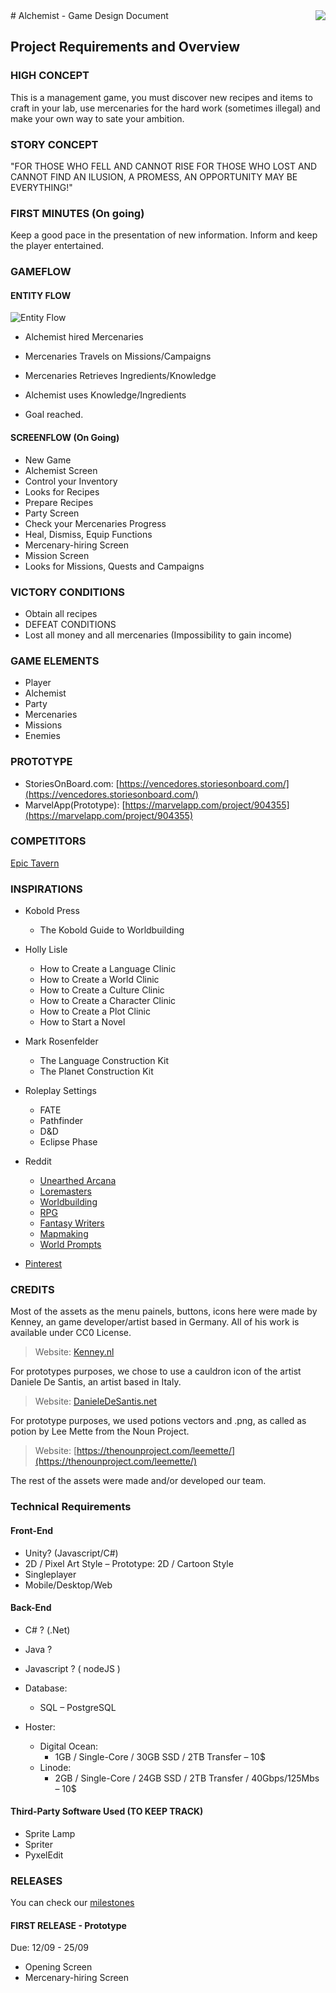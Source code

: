 <img src="http://i.imgur.com/Xx5lX0j.jpg" align=right />
# Alchemist - Game Design Document

## Project Requirements and Overview

### HIGH CONCEPT
This is a management game, you must discover new recipes and items to craft in your lab, use mercenaries for the hard work (sometimes illegal) and make your own way to sate your ambition.

### STORY CONCEPT

"FOR THOSE WHO FELL AND CANNOT RISE
FOR THOSE WHO LOST AND CANNOT FIND
 AN ILUSION,
   A PROMESS,
    AN OPPORTUNITY
MAY BE EVERYTHING!"

### FIRST MINUTES (On going)
Keep a good pace in the presentation of new information.
Inform and keep the player entertained.

### GAMEFLOW

#### ENTITY FLOW

![Entity Flow](http://i.imgur.com/p7SsxkW.png)


* Alchemist hired Mercenaries

* Mercenaries Travels on Missions/Campaigns

* Mercenaries Retrieves Ingredients/Knowledge

* Alchemist uses Knowledge/Ingredients

* Goal reached.

#### SCREENFLOW (On Going)

* New Game
* Alchemist Screen
* Control your Inventory
* Looks for Recipes
* Prepare Recipes
* Party Screen
* Check your Mercenaries Progress
* Heal, Dismiss, Equip Functions
* Mercenary-hiring Screen
* Mission Screen
* Looks for Missions, Quests and Campaigns

### VICTORY CONDITIONS

* Obtain all recipes
* DEFEAT CONDITIONS
* Lost all money and all mercenaries (Impossibility to gain income)

### GAME ELEMENTS
* Player
* Alchemist
* Party
* Mercenaries
* Missions
* Enemies

### PROTOTYPE
* StoriesOnBoard.com:  [https://vencedores.storiesonboard.com/](https://vencedores.storiesonboard.com/)
* MarvelApp(Prototype): [https://marvelapp.com/project/904355](https://marvelapp.com/project/904355)

### COMPETITORS
[Epic Tavern](https://www.epictaverngame.com/home)

### INSPIRATIONS

* Kobold Press
    * The Kobold Guide to Worldbuilding


* Holly Lisle
    * How to Create a Language Clinic
    * How to Create a World Clinic
    * How to Create a Culture Clinic
    * How to Create a Character Clinic
    * How to Create a Plot Clinic
    * How to Start a Novel


* Mark Rosenfelder
    * The Language Construction Kit
    * The Planet Construction Kit


* Roleplay Settings
    * FATE
    * Pathfinder
    * D&D
    * Eclipse Phase


* Reddit
    * [Unearthed Arcana](reddit.com/r/unearthedarcana)
    * [Loremasters](reddit.com/r/loremasters)
    * [Worldbuilding](reddit.com/r/worldbuilding)
    * [RPG](reddit.com/r/rpg)
    * [Fantasy Writers](reddit.com/r/fantasywriters)
    * [Mapmaking](reddit.com/r/mapmaking)
    * [World Prompts](reddit.com/r/worldprompts)


* [Pinterest](www.pinterest.com)

### CREDITS
Most of the assets as the menu painels, buttons, icons here were made by Kenney, an game developer/artist based in Germany. All of his work is available under CC0 License.
> Website: [Kenney.nl](Kenney.nl)

For prototypes purposes, we chose to use a cauldron icon of the artist Daniele De Santis, an artist based in Italy.

> Website: [DanieleDeSantis.net](DanieleDeSantis.net)

For prototype purposes, we used potions vectors and .png, as called as potion by Lee Mette from the Noun Project.

> Website: [https://thenounproject.com/leemette/](https://thenounproject.com/leemette/)

The rest of the assets were made and/or developed our team.

### Technical Requirements

#### Front-End
* Unity? (Javascript/C#)
* 2D / Pixel Art Style – Prototype: 2D / Cartoon Style
* Singleplayer
* Mobile/Desktop/Web

#### Back-End
* C# ? (.Net)
* Java ?
* Javascript ? ( nodeJS )

* Database:
    * SQL – PostgreSQL

* Hoster:
    * Digital Ocean:
        * 1GB / Single-Core / 30GB SSD / 2TB Transfer – 10$
    * Linode:
        * 2GB / Single-Core / 24GB SSD / 2TB Transfer / 40Gbps/125Mbs – 10$


#### Third-Party Software Used (TO KEEP TRACK)
* Sprite Lamp
* Spriter
* PyxelEdit

### RELEASES

You can check our [milestones](https://github.com/Sieiro/mata62-projeto/milestones)

#### FIRST RELEASE - Prototype
Due: 12/09 - 25/09
* Opening Screen
* Mercenary-hiring Screen
